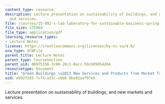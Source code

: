 ```yaml
---
content_type: resource
description: Lecture presentation on sustainability of buildings, and new markets
  and services.
file: /courses/15-992-s-lab-laboratory-for-sustainable-business-spring-2008/e992f2657cf4a31cc6b60be92aaf97eb_lec_15.pdf
file_size: 175984
file_type: application/pdf
learning_resource_types:
- Lecture Notes
license: https://creativecommons.org/licenses/by-nc-sa/4.0/
ocw_type: OCWFile
parent_title: Lecture Notes
parent_type: CourseSection
parent_uid: 06975356-3c00-20c3-8acc-59cb09954204
resourcetype: Document
title: "Green Buildings \u2013 New Services and Products from Market Transformation"
uid: e992f265-7cf4-a31c-c6b6-0be92aaf97eb
---
```

Lecture presentation on sustainability of buildings, and new markets and services.